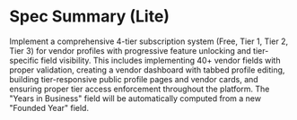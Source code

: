 # Spec Summary (Lite)

Implement a comprehensive 4-tier subscription system (Free, Tier 1, Tier 2, Tier 3) for vendor profiles with progressive feature unlocking and tier-specific field visibility. This includes implementing 40+ vendor fields with proper validation, creating a vendor dashboard with tabbed profile editing, building tier-responsive public profile pages and vendor cards, and ensuring proper tier access enforcement throughout the platform. The "Years in Business" field will be automatically computed from a new "Founded Year" field.
